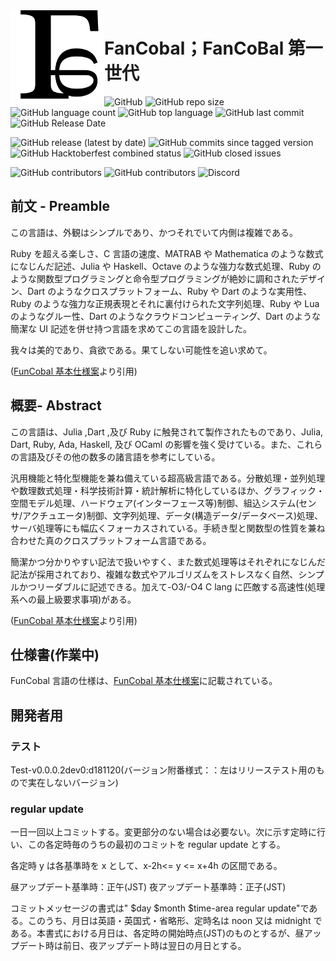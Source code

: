 <img src="./FunCobal_Language_Logo.svg" width="150em" style="float:left" />

# FanCobal；FanCoBal 第一世代

![GitHub](https://img.shields.io/github/license/FunCobal-family/FunCobal?style=plastic&label=%E4%BD%BF%E7%94%A8%E8%A8%B1%E8%AB%BE%E6%9B%B8)
![GitHub repo size](https://img.shields.io/github/repo-size/FunCobal-family/FunCobal?label=%E3%83%AC%E3%83%9D%E3%82%B8%E3%83%88%E3%83%AA%E3%82%B5%E3%82%A4%E3%82%BA)
![GitHub language count](https://img.shields.io/github/languages/count/FunCobal-family/FunCobal?label=%E4%BD%BF%E7%94%A8%E8%A8%80%E8%AA%9E%E6%95%B0)
![GitHub top language](https://img.shields.io/github/languages/top/FunCobal-family/FunCobal?label=%E6%9C%80%E5%A4%9A%E4%BD%BF%E7%94%A8%E8%A8%80%E8%AA%9E)
![GitHub last commit](https://img.shields.io/github/last-commit/Funcobal-family/FunCobal?label=%E6%9C%80%E7%B5%82%E3%82%B3%E3%83%9F%E3%83%83%E3%83%88%E6%97%A5)
![GitHub Release Date](https://img.shields.io/github/release-date/FunCobal-family/FunCobal?label=%E6%9C%80%E7%B5%82%E3%83%AA%E3%83%AA%E3%83%BC%E3%82%B9%E6%97%A5)

![GitHub release (latest by date)](https://img.shields.io/github/v/release/FunCobal-family/FunCobal?style=plastic&label=%E6%9C%80%E7%B5%82%E3%83%AA%E3%83%AA%E3%83%BC%E3%82%B9)
![GitHub commits since tagged version](https://img.shields.io/github/commits-since/FunCobal-family/FunCobal/Test-v0.0.0.2dev0-d181120?label=%E6%9C%80%E7%B5%82%E3%83%AA%E3%83%AA%E3%83%BC%E3%82%B9%E3%81%8B%E3%82%89%E3%81%AE%E3%82%B3%E3%83%9F%E3%83%83%E3%83%88%E6%95%B0)
![GitHub Hacktoberfest combined status](https://img.shields.io/github/hacktoberfest/2020/FunCobal-family/Funcobal?label=Hacktoberfest%E6%A2%B1%E6%9D%9F%E6%B8%88%E3%82%B9%E3%83%86%E3%83%BC%E3%82%BF%E3%82%B9)
![GitHub closed issues](https://img.shields.io/github/issues-closed/FunCobal-family/FunCobal?label=closed+issue)

![GitHub contributors](https://img.shields.io/github/contributors/FunCobal-family/FunCobal?label=%E9%96%8B%E7%99%BA%E5%8F%82%E5%8A%A0%E8%80%85%E6%95%B0)
![GitHub contributors](https://img.shields.io/github/contributors-anon/FunCobal-family/FunCobal?label=%E9%96%8B%E7%99%BA%E5%8F%82%E5%8A%A0%E8%80%85%E6%95%B0%2F%E5%8C%BF%E5%90%8D%E5%90%AB%E3%82%80)
![Discord](https://img.shields.io/discord/787660506957611018?style=plastic&label=%E9%96%8B%E7%99%BA%E8%80%85Chat%28Discord%2F%E3%80%8C%E9%9B%BB%E8%84%B3Lang%3A%3AClib%E3%80%8D%E5%86%85%E3%80%8C%23FunCobal+family%E3%80%8D%29)

<p style="clear:both"></p>

## 前文 - Preamble

この言語は、外観はシンプルであり、かつそれでいて内側は複雑である。

Ruby を超える楽しさ、C 言語の速度、MATRAB や Mathematica のような数式になじんだ記述、Julia や Haskell、Octave のような強力な数式処理、Ruby のような関数型プログラミングと命令型プログラミングが絶妙に調和されたデザイン、Dart のようなクロスプラットフォーム、Ruby や Dart のような実用性、Ruby のような強力な正規表現とそれに裏付けられた文字列処理、Ruby や Lua のようなグルー性、Dart のようなクラウドコンピューティング、Dart のような簡潔な UI 記述を併せ持つ言語を求めてこの言語を設計した。

我々は美的であり、貪欲である。果てしない可能性を追い求めて。

([FunCobal 基本仕様案](./doc/FunCobal基本仕様案.md)より引用)

## 概要- Abstract

この言語は、Julia ,Dart ,及び Ruby に触発されて製作されたものであり、Julia, Dart, Ruby, Ada, Haskell, 及び OCaml の影響を強く受けている。また、これらの言語及びその他の数多の諸言語を参考にしている。

汎用機能と特化型機能を兼ね備えている超高級言語である。分散処理・並列処理や数理数式処理・科学技術計算・統計解析に特化しているほか、グラフィック・空間モデル処理、ハードウェア(インターフェース等)制御、組込システム(センサ/アクチュエータ)制御、文字列処理、データ(構造データ/データベース)処理、サーバ処理等にも幅広くフォーカスされている。手続き型と関数型の性質を兼ね合わせた真のクロスプラットフォーム言語である。

簡潔かつ分かりやすい記法で扱いやすく、また数式処理等はそれぞれになじんだ記法が採用されており、複雑な数式やアルゴリズムをストレスなく自然、シンプルかつリーダブルに記述できる。加えて-O3/-O4 C lang に匹敵する高速性(処理系への最上級要求事項)がある。

([FunCobal 基本仕様案](./doc/FunCobal基本仕様案.md)より引用)

## 仕様書(作業中)

FunCobal 言語の仕様は、[FunCobal 基本仕様案](./doc/FunCobal基本仕様案.md)に記載されている。

## 開発者用

### テスト

Test-v0.0.0.2dev0:d181120(バージョン附番様式：：左はリリーステスト用のもので実在しないバージョン)

### regular update

一日一回以上コミットする。変更部分のない場合は必要ない。次に示す定時に行い、この各定時毎のうちの最初のコミットを regular update とする。

各定時 y は各基準時を x として、x-2h<= y <= x+4h の区間である。

昼アップデート基準時：正午(JST)
夜アップデート基準時：正子(JST)

コミットメッセージの書式は"
$day $month \$time-area regular update"である。このうち、月日は英語・英国式・省略形、定時名は noon 又は midnight である。本書式における月日は、各定時の開始時点(JST)のものとするが、昼アップデート時は前日、夜アップデート時は翌日の月日とする。
